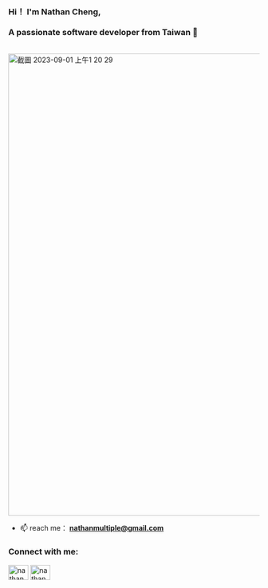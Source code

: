 <h3 align="left">Hi！ I'm Nathan Cheng,<br><br>A passionate software developer from Taiwan 👋</h3><br>

<!-- <p align="left"> <img src="https://komarev.com/ghpvc/?username=neeeet&label=Profile%20views&color=0e75b6&style=flat" alt="neeeet" /> </p> -->

<img width="928" alt="截圖 2023-09-01 上午1 20 29" src="https://github.com/NeeeeT/NeeeeT/assets/37738465/910ab53d-bf99-4589-b43d-4dce511ae991">

- 📫 reach me： **nathanmultiple@gmail.com**

<h3 align="left">Connect with me:</h3>
<p align="left">
<a href="https://linkedin.com/in/nathancheng-tw" target="_blank"><img align="center" src="https://raw.githubusercontent.com/rahuldkjain/github-profile-readme-generator/master/src/images/icons/Social/linked-in-alt.svg" alt="nathancheng-tw" height="30" width="40" /></a>
<a href="https://fb.com/nathan.neeeet/" target="_blank"><img align="center" src="https://raw.githubusercontent.com/rahuldkjain/github-profile-readme-generator/master/src/images/icons/Social/facebook.svg" alt="nathan.neeeet/" height="30" width="40" /></a>
</p>
